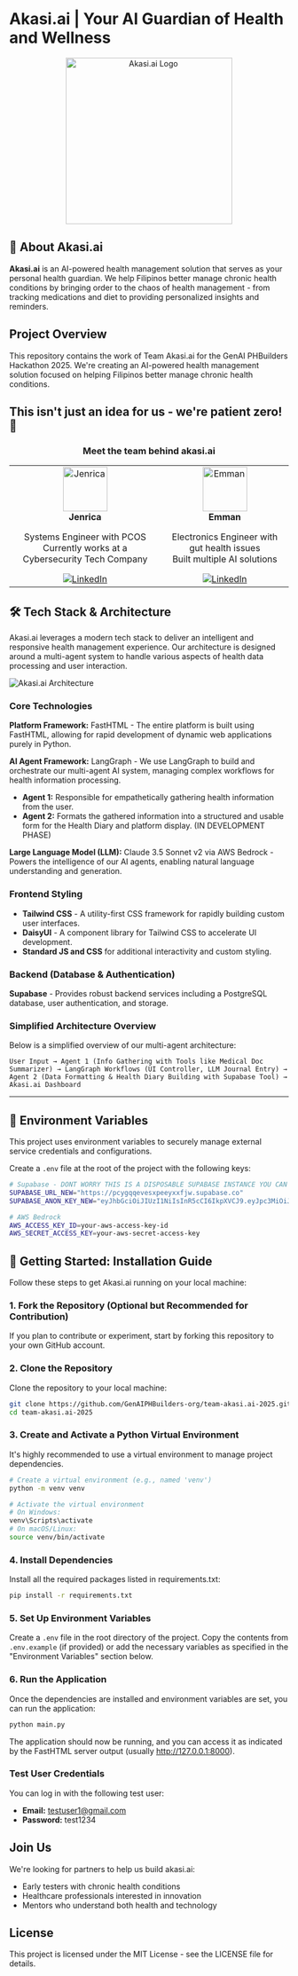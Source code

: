 # Akasi.ai | Your AI Guardian of Health and Wellness

<div align="center">
  <img src="https://myibryztojuymfqdybzy.supabase.co/storage/v1/object/public/akasi-images/images/akasi-logo-1.png" alt="Akasi.ai Logo" width="300" />
</div>

## 🧠 About Akasi.ai
**Akasi.ai** is an AI-powered health management solution that serves as your personal health guardian. We help Filipinos better manage chronic health conditions by bringing order to the chaos of health management - from tracking medications and diet to providing personalized insights and reminders.

## Project Overview
This repository contains the work of Team Akasi.ai for the GenAI PHBuilders Hackathon 2025. We're creating an AI-powered health management solution focused on helping Filipinos better manage chronic health conditions.

## This isn't just an idea for us - we're patient zero! 🙂

<div align="center">
  <h3>Meet the team behind akasi.ai</h3>
  
  <table>
    <tr>
      <td align="center">
        <img src="https://myibryztojuymfqdybzy.supabase.co/storage/v1/object/public/akasi-images/images/prof-pic-jen.jpg" width="80" height="80" alt="Jenrica"/>
        <br>
        <b>Jenrica</b>
        <p>Systems Engineer with PCOS<br>Currently works at a Cybersecurity Tech Company</p>
        <a href="https://www.linkedin.com/in/jenrica-ann-decafe">
          <img src="https://img.shields.io/badge/LinkedIn-Connect-blue?style=flat-square&logo=linkedin" alt="LinkedIn"/>
        </a>
      </td>
      <td align="center">
        <img src="https://myibryztojuymfqdybzy.supabase.co/storage/v1/object/public/akasi-images/images/prof-pic-emman.jpg" width="80" height="80" alt="Emman"/>
        <br>
        <b>Emman</b>
        <p>Electronics Engineer with gut health issues<br>Built multiple AI solutions</p>
        <a href="https://www.linkedin.com/in/engrebi">
          <img src="https://img.shields.io/badge/LinkedIn-Connect-blue?style=flat-square&logo=linkedin" alt="LinkedIn"/>
        </a>
      </td>
    </tr>
  </table>
</div>

## 🛠️ Tech Stack & Architecture

Akasi.ai leverages a modern tech stack to deliver an intelligent and responsive health management experience. Our architecture is designed around a multi-agent system to handle various aspects of health data processing and user interaction.

![Akasi.ai Architecture](https://pcygqqevesxpeeyxxfjw.supabase.co/storage/v1/object/public/users/Medical%20Docs/user_1/akasi.ai%20Pitch%20Deck%20-%20Agentic%20AI%20Hackathon%202025%20(6).png)


### Core Technologies

**Platform Framework:** FastHTML - The entire platform is built using FastHTML, allowing for rapid development of dynamic web applications purely in Python.

**AI Agent Framework:** LangGraph - We use LangGraph to build and orchestrate our multi-agent AI system, managing complex workflows for health information processing.
- **Agent 1:** Responsible for empathetically gathering health information from the user.
- **Agent 2:** Formats the gathered information into a structured and usable form for the Health Diary and platform display. (IN DEVELOPMENT PHASE)

**Large Language Model (LLM):** Claude 3.5 Sonnet v2 via AWS Bedrock - Powers the intelligence of our AI agents, enabling natural language understanding and generation.

### Frontend Styling
- **Tailwind CSS** - A utility-first CSS framework for rapidly building custom user interfaces.
- **DaisyUI** - A component library for Tailwind CSS to accelerate UI development.
- **Standard JS and CSS** for additional interactivity and custom styling.

### Backend (Database & Authentication)
**Supabase** - Provides robust backend services including a PostgreSQL database, user authentication, and storage.

### Simplified Architecture Overview

Below is a simplified overview of our multi-agent architecture:

```
User Input → Agent 1 (Info Gathering with Tools like Medical Doc Summarizer) → LangGraph Workflows (UI Controller, LLM Journal Entry) → Agent 2 (Data Formatting & Health Diary Building with Supabase Tool) → Akasi.ai Dashboard
```


---

## 🔐 Environment Variables

This project uses environment variables to securely manage external service credentials and configurations.

Create a `.env` file at the root of the project with the following keys:

```bash
# Supabase - DONT WORRY THIS IS A DISPOSABLE SUPABASE INSTANCE YOU CAN USE OUR  KEYS
SUPABASE_URL_NEW="https://pcygqqevesxpeeyxxfjw.supabase.co"
SUPABASE_ANON_KEY_NEW="eyJhbGciOiJIUzI1NiIsInR5cCI6IkpXVCJ9.eyJpc3MiOiJzdXBhYmFzZSIsInJlZiI6InBjeWdxcWV2ZXN4cGVleXh4Zmp3Iiwicm9sZSI6ImFub24iLCJpYXQiOjE3NDY4Njc3NzMsImV4cCI6MjA2MjQ0Mzc3M30.HRKiFi4z4Z3x0A7zuUEbeFbQT5NhVBEssvdWZR_iUHU"

# AWS Bedrock
AWS_ACCESS_KEY_ID=your-aws-access-key-id
AWS_SECRET_ACCESS_KEY=your-aws-secret-access-key

```

## 🚀 Getting Started: Installation Guide

Follow these steps to get Akasi.ai running on your local machine:

### 1. Fork the Repository (Optional but Recommended for Contribution)
If you plan to contribute or experiment, start by forking this repository to your own GitHub account.

### 2. Clone the Repository
Clone the repository to your local machine:

```bash
git clone https://github.com/GenAIPHBuilders-org/team-akasi.ai-2025.git
cd team-akasi.ai-2025
```

### 3. Create and Activate a Python Virtual Environment
It's highly recommended to use a virtual environment to manage project dependencies.

```bash
# Create a virtual environment (e.g., named 'venv')
python -m venv venv

# Activate the virtual environment
# On Windows:
venv\Scripts\activate
# On macOS/Linux:
source venv/bin/activate
```

### 4. Install Dependencies
Install all the required packages listed in requirements.txt:

```bash
pip install -r requirements.txt
```

### 5. Set Up Environment Variables
Create a `.env` file in the root directory of the project. Copy the contents from `.env.example` (if provided) or add the necessary variables as specified in the "Environment Variables" section below.

### 6. Run the Application
Once the dependencies are installed and environment variables are set, you can run the application:

```bash
python main.py
```

The application should now be running, and you can access it as indicated by the FastHTML server output (usually http://127.0.0.1:8000).

### Test User Credentials
You can log in with the following test user:
- **Email:** testuser1@gmail.com
- **Password:** test1234




## Join Us
We're looking for partners to help us build akasi.ai:
- Early testers with chronic health conditions
- Healthcare professionals interested in innovation
- Mentors who understand both health and technology

## License
This project is licensed under the MIT License - see the LICENSE file for details.